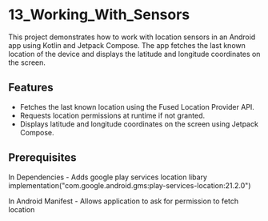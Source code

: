 # 13_Working_With_Sensors

This project demonstrates how to work with location sensors in an Android app using Kotlin and Jetpack Compose. The app fetches the last known location of the device and displays the latitude and longitude coordinates on the screen.

## Features

- Fetches the last known location using the Fused Location Provider API.
- Requests location permissions at runtime if not granted.
- Displays latitude and longitude coordinates on the screen using Jetpack Compose.

## Prerequisites

  In Dependencies - Adds google play services location libary
  implementation("com.google.android.gms:play-services-location:21.2.0")

  In Android Manifest - Allows application to ask for permission to fetch location
  <uses-permission android:name="android.permission.ACCESS_FINE_LOCATION"/>
  <uses-permission android:name="android.permission.ACCESS_COARSE_LOCATION"/>
